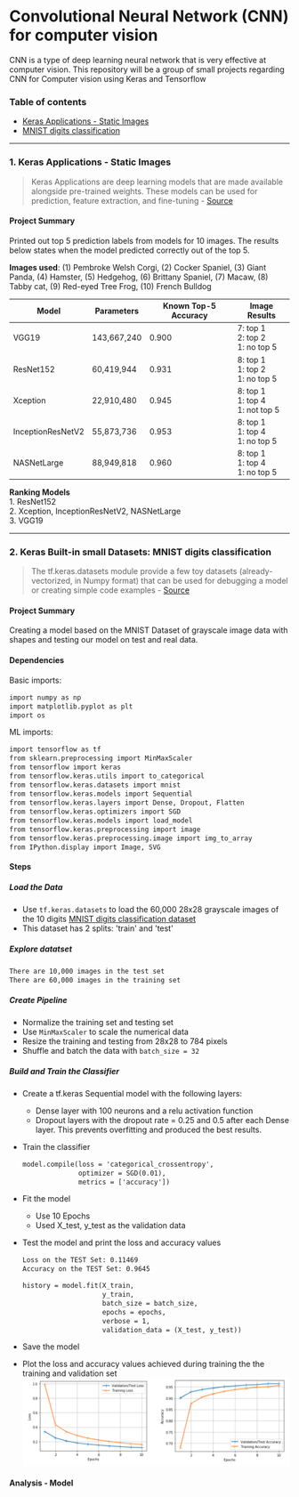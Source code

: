 # Convolutional Neural Network (CNN) for computer vision
CNN is a type of deep learning neural network that is very effective at computer vision. This repository will be a group of small projects regarding CNN for Computer vision using Keras and Tensorflow



### Table of contents
* [Keras Applications - Static Images](#1-keras-applications---static-images)
* [MNIST digits classification](#2-keras-built-in-small-datasets-mnist-digits-classification)


---

### 1. Keras Applications - Static Images
> Keras Applications are deep learning models that are made available alongside pre-trained weights. These models can be used for prediction, feature extraction, and fine-tuning - [Source](https://keras.io/api/applications)

#### Project Summary
Printed out top 5 prediction labels from models for 10 images. The results below states when the model predicted correctly out of the top 5.


**Images used**: (1) Pembroke Welsh Corgi, (2) Cocker Spaniel, (3) Giant Panda, (4) Hamster, (5) Hedgehog, (6) Brittany Spaniel, (7) Macaw, (8) Tabby cat, (9) Red-eyed Tree Frog, (10) French Bulldog 



Model | Parameters | Known Top-5 Accuracy |Image Results
------|------------|----------------------|------------- 
VGG19 | 143,667,240 | 0.900 | 7: top 1<br>2: top 2<br>1: no top 5
ResNet152 | 60,419,944| 0.931 | 8: top 1<br>1: top 2<br>1: no top 5
Xception | 22,910,480 | 0.945 | 8: top 1 <br>1: top 4<br>1: not top 5
InceptionResNetV2 | 55,873,736 | 0.953 | 8: top 1<br>1: top 4<br>1: no top 5
NASNetLarge | 88,949,818 | 0.960 | 8: top 1<br>1: top 4<br>1: no top 5


**Ranking Models**
<br>1. ResNet152<br>
2. Xception, InceptionResNetV2, NASNetLarge<br>
3. VGG19

---

### 2. Keras Built-in small Datasets: MNIST digits classification 
> The tf.keras.datasets module provide a few toy datasets (already-vectorized, in Numpy format) that can be used for debugging a model or creating simple code examples - [Source](https://keras.io/api/datasets)

#### Project Summary
Creating a model based on the MNIST Dataset of grayscale image data with shapes and testing our model on test and real data.


#### Dependencies

Basic imports:
```
import numpy as np
import matplotlib.pyplot as plt
import os
```


ML imports:
```
import tensorflow as tf
from sklearn.preprocessing import MinMaxScaler
from tensorflow import keras
from tensorflow.keras.utils import to_categorical
from tensorflow.keras.datasets import mnist
from tensorflow.keras.models import Sequential
from tensorflow.keras.layers import Dense, Dropout, Flatten
from tensorflow.keras.optimizers import SGD
from tensorflow.keras.models import load_model
from tensorflow.keras.preprocessing import image
from tensorflow.keras.preprocessing.image import img_to_array
from IPython.display import Image, SVG
```



#### Steps
##### Load the Data
- Use `tf.keras.datasets` to load the 60,000 28x28 grayscale images of the 10 digits [MNIST digits classification dataset](https://keras.io/api/datasets/mnist/)
- This dataset has 2 splits: 'train' and 'test'

##### Explore datatset
```
There are 10,000 images in the test set
There are 60,000 images in the training set
```


##### Create Pipeline
- Normalize the training set and testing set
- Use `MinMaxScaler` to scale the numerical data
- Resize the training and testing from 28x28 to 784 pixels
- Shuffle and batch the data with `batch_size = 32`


##### Build and Train the Classifier
- Create a tf.keras Sequential model with the following layers:
	- Dense layer with 100 neurons and a relu activation function
	- Dropout layers with the dropout rate = 0.25 and 0.5 after each Dense layer. This prevents overfitting and produced the best results.
- Train the classifier
	```
	model.compile(loss = 'categorical_crossentropy',
	              optimizer = SGD(0.01),
	              metrics = ['accuracy'])
	```

- Fit the model
	- Use 10 Epochs
	- Used X_test, y_test as the validation data
- Test the model and print the loss and accuracy values
	```
	Loss on the TEST Set: 0.11469
	Accuracy on the TEST Set: 0.9645
	```
	```
	history = model.fit(X_train,
	                    y_train,
	                    batch_size = batch_size,
	                    epochs = epochs,
	                    verbose = 1,
		                validation_data = (X_test, y_test))
	```
- Save the model
- Plot the loss and accuracy values achieved during training the the training and validation set
![](https://github.com/diannejardinez/cnn-for-computer-vision/blob/main/CNN-MNIST-digits/Images/loss_and_accuracy_charts.png)


#### Analysis - Model




